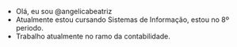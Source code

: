 - Olá, eu sou @angelicabeatriz
- Atualmente estou cursando Sistemas de Informação, estou no 8º periodo.
- Trabalho atualmente no ramo da contabilidade.

<!---
angelicabeatriz/angelicabeatriz is a ✨ special ✨ repository because its `README.md` (this file) appears on your GitHub profile.
You can click the Preview link to take a look at your changes
--->
